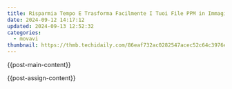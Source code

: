```yaml
---
title: Risparmia Tempo E Trasforma Facilmente I Tuoi File PPM in Immagini JPEG Senza Costi Utilizzando Il Servizio Di Convertitore Online Movavi
date: 2024-09-12 14:17:12
updated: 2024-09-13 12:52:32
categories:
  - movavi
thumbnail: https://thmb.techidaily.com/86eaf732ac0282547acec52c64c3976ebfde5c25b2b266f861ae95d9b96270a9.jpg
---
```


{{post-main-content}}

<ins class="adsbygoogle"
     style="display:block"
     data-ad-format="autorelaxed"
     data-ad-client="ca-pub-7571918770474297"
     data-ad-slot="1223367746"></ins>

{{post-assign-content}}

<ins class="adsbygoogle"
     style="display:block"
     data-ad-client="ca-pub-7571918770474297"
     data-ad-slot="8358498916"
     data-ad-format="auto"
     data-full-width-responsive="true"></ins>
